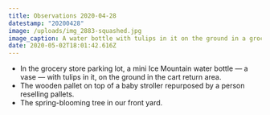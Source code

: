 ```yaml
---
title: Observations 2020-04-28
datestamp: "20200428"
image: /uploads/img_2883-squashed.jpg
image_caption: A water bottle with tulips in it on the ground in a grocery store parking lot.
date: 2020-05-02T18:01:42.616Z
---
```

- In the grocery store parking lot, a mini Ice Mountain water bottle — a vase — with tulips in it, on the ground in the cart return area.
- The wooden pallet on top of a baby stroller repurposed by a person reselling pallets.
- The spring-blooming tree in our front yard.
